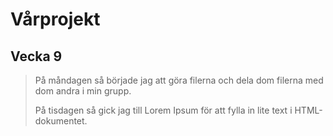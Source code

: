 # Vårprojekt

## Vecka 9
> På måndagen så började jag att göra filerna och dela dom filerna med dom andra i min grupp.
> 
> På tisdagen så gick jag till Lorem Ipsum för att fylla in lite text i HTML-dokumentet.
